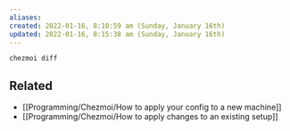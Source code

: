 ```yaml
---
aliases: 
created: 2022-01-16, 8:10:59 am (Sunday, January 16th)
updated: 2022-01-16, 8:15:38 am (Sunday, January 16th)
---
```

`chezmoi diff`

## Related
- [[Programming/Chezmoi/How to apply your config to a new machine]]
- [[Programming/Chezmoi/How to apply changes to an existing setup]]